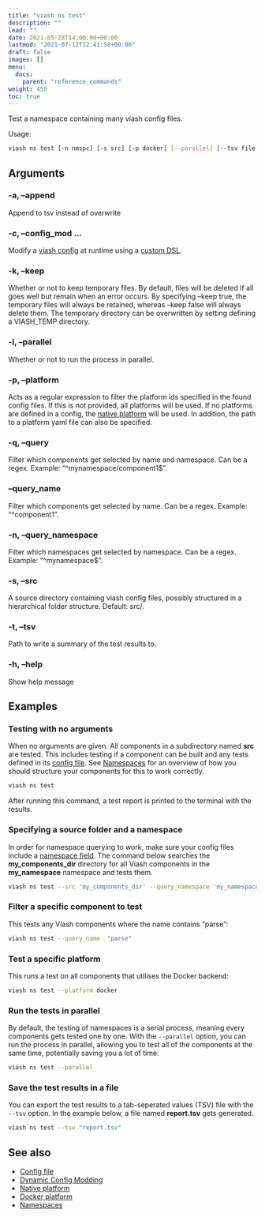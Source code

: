 ```yaml
---
title: "viash ns test"
description: ""
lead: ""
date: 2021-05-28T14:00:00+00:00
lastmod: "2021-07-12T12:41:50+00:00"
draft: false
images: []
menu:
  docs:
    parent: "reference_commands"
weight: 450
toc: true
---
```




Test a namespace containing many viash config files.

Usage:

``` bash
viash ns test [-n nmspc] [-s src] [-p docker] [--parallel] [--tsv file.tsv] [--append]
```

## Arguments

### -a, –append

Append to tsv instead of overwrite

### -c, –config_mod <arg>…

Modify a [viash config](/docs/reference_config/config) at runtime using
a [custom DSL](/docs/advanced/config_mods).

### -k, –keep <arg>

Whether or not to keep temporary files. By default, files will be
deleted if all goes well but remain when an error occurs. By specifying
–keep true, the temporary files will always be retained, whereas –keep
false will always delete them. The temporary directory can be
overwritten by setting defining a VIASH_TEMP directory.

### -l, –parallel

Whether or not to run the process in parallel.

### -p, –platform <arg>

Acts as a regular expression to filter the platform ids specified in the
found config files. If this is not provided, all platforms will be used.
If no platforms are defined in a config, the [native
platform](/docs/reference_config/platform-native) will be used. In
addition, the path to a platform yaml file can also be specified.

### -q, –query <arg>

Filter which components get selected by name and namespace. Can be a
regex. Example: “^mynamespace/component1$”.

### –query_name <arg>

Filter which components get selected by name. Can be a regex. Example:
“^component1”.

### -n, –query_namespace <arg>

Filter which namespaces get selected by namespace. Can be a regex.
Example: “^mynamespace$”.

### -s, –src <arg>

A source directory containing viash config files, possibly structured in
a hierarchical folder structure. Default: src/.

### -t, –tsv <arg>

Path to write a summary of the test results to.

### -h, –help

Show help message

## Examples

### Testing with no arguments

When no arguments are given. All components in a subdirectory named
**src** are tested. This includes testing if a component can be built
and any tests defined in its [config
file](/docs/reference_config/config). See
[Namespaces](/docs/projects/namespaces) for an overview of how you
should structure your components for this to work correctly.

``` bash
viash ns test
```

After running this command, a test report is printed to the terminal
with the results.

### Specifying a source folder and a namespace

In order for namespace querying to work, make sure your config files
include a [namespace
field](/docs/reference_config/functionality/#namespace-string). The
command below searches the **my_components_dir** directory for all Viash
components in the **my_namespace** namespace and tests them.

``` bash
viash ns test --src 'my_components_dir' --query_namespace 'my_namespace'
```

### Filter a specific component to test

This tests any Viash components where the name contains “parse”:

``` bash
viash ns test --query_name  "parse"
```

### Test a specific platform

This runs a test on all components that utilises the Docker backend:

``` bash
viash ns test --platform docker
```

### Run the tests in parallel

By default, the testing of namespaces is a serial process, meaning every
components gets tested one by one. With the `--parallel` option, you can
run the process in parallel, allowing you to test all of the components
at the same time, potentially saving you a lot of time:

``` bash
viash ns test --parallel
```

### Save the test results in a file

You can export the test results to a tab-seperated values (TSV) file
with the `--tsv` option. In the example below, a file named
**report.tsv** gets generated.

``` bash
viash ns test --tsv "report.tsv"
```

## See also

-   [Config file](/docs/reference_config/config)
-   [Dynamic Config Modding](/docs/advanced/config_mods)
-   [Native platform](/docs/reference_config/platform-native)
-   [Docker platform](/docs/reference_config/platform-docker)
-   [Namespaces](/docs/projects/namespaces)
